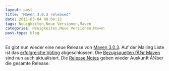 ```yaml
---
layout: post
title: "Maven 3.0.3 released"
date: 2011-03-04 08:04:12
tags: Neuigkeiten,Neue Versionen,Maven
categories: Neuigkeiten,Neue Versionen,Maven
post-type: blog
---
```

Es gibt nun wieder eine neue Release von <a href="http://maven.apache.org">Maven 3.0.3</a>. Auf der Mailing Liste ist das <a href="http://maven.40175.n5.nabble.com/ANN-Apache-Maven-3-0-3-Released-td3408812.html">erfolgreiche Voting</a> abgeschlossen. Die <a href="http://maven.apache.org/download.html">Bezugsquellen fÃ¼r Maven</a> sind nun auch aktualisiert. Die <a href="http://maven.apache.org/docs/3.0.3/release-notes.html">Release Notes</a> geben wieder Auskunft Ã¼ber die gesamte Release.